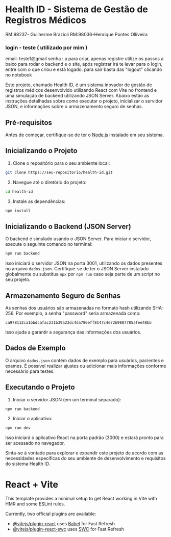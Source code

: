 
# Health ID - Sistema de Gestão de Registros Médicos

RM:98237- Guilherme Brazioli
RM:98036-Henrique Pontes Olliveira

### login - teste ( utilizado por mim )
email: teste1@gmail
senha : a 
para criar, apenas registre utilize os passos a baixo para rodar o backend e o site, após registrar irá te levar para o login, entre com o que criou e está logado. para sair basta das "logout" clicando no notebook

Este projeto, chamado Health ID, é um sistema inovador de gestão de registros médicos desenvolvido utilizando React com Vite no frontend e uma simulação de backend utilizando JSON Server. Abaixo estão as instruções detalhadas sobre como executar o projeto, inicializar o servidor JSON, e informações sobre o armazenamento seguro de senhas.

## Pré-requisitos

Antes de começar, certifique-se de ter o [Node.js](https://nodejs.org/) instalado em seu sistema.

## Inicializando o Projeto

1. Clone o repositório para o seu ambiente local:

```bash
git clone https://seu-repositorio/health-id.git
```

2. Navegue até o diretório do projeto:

```bash
cd health-id
```

3. Instale as dependências:

```bash
npm install
```

## Inicializando o Backend (JSON Server)

O backend é simulado usando o JSON Server. Para iniciar o servidor, execute o seguinte comando no terminal:

```bash
npm run backend
```

Isso iniciará o servidor JSON na porta 3001, utilizando os dados presentes no arquivo `dados.json`. Certifique-se de ter o JSON Server instalado globalmente ou substitua `npx` por `npm run` caso seja parte de um script no seu projeto.

## Armazenamento Seguro de Senhas

As senhas dos usuários são armazenadas no formato hash utilizando SHA-256. Por exemplo, a senha "password" seria armazenada como:

```plaintext
ca978112ca1bbdcafac231b39a23dc4da786eff8147c4e72b9807785afee48bb
```

Isso ajuda a garantir a segurança das informações dos usuários.

## Dados de Exemplo

O arquivo `dados.json` contém dados de exemplo para usuários, pacientes e exames. É possível realizar ajustes ou adicionar mais informações conforme necessário para testes.

## Executando o Projeto

1. Iniciar o servidor JSON (em um terminal separado):

```bash
npm run backend
```

2. Iniciar o aplicativo:

```bash
npm run dev
```

Isso iniciará o aplicativo React na porta padrão (3000) e estará pronto para ser acessado no navegador.

Sinta-se à vontade para explorar e expandir este projeto de acordo com as necessidades específicas do seu ambiente de desenvolvimento e requisitos do sistema Health ID.

# React + Vite

This template provides a minimal setup to get React working in Vite with HMR and some ESLint rules.

Currently, two official plugins are available:

- [@vitejs/plugin-react](https://github.com/vitejs/vite-plugin-react/blob/main/packages/plugin-react/README.md) uses [Babel](https://babeljs.io/) for Fast Refresh
- [@vitejs/plugin-react-swc](https://github.com/vitejs/vite-plugin-react-swc) uses [SWC](https://swc.rs/) for Fast Refresh
